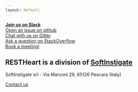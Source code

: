 ```yaml
---
layout: default
---
```


<div class="h-100 jumbotron jumbotron-fluid background-primary my-0 pt-3">
    <div class="d-flex justify-content-center align-content-end w-100 h-100 pt-5">
        <div class="row text-center">
        <div class="col-12 my-2">
                <a class="btn-o-white btn btn-lg" title="Chat" href="https://join.slack.com/t/restheart/shared_invite/zt-1olrhtoq8-5DdYLBWYDonFGEALhmgSXQ" target="blank"> <i style="font-size:18px" class="icon-chat-alt"></i><strong>Join us on Slack</strong></a>
            </div>
            <div class="col-12 my-2">
                <a class="btn-o-white btn btn-lg" title="Issues" href="https://github.com/SoftInstigate/restheart/issues/new" target="blank"> <i style="font-size:18px" class="icon-code"></i>Open an issue on github</a>
            </div>
            <div class="col-12 my-2">
                <a class="btn-o-white btn btn-lg" title="Chat" href="https://gitter.im/SoftInstigate/restheart" target="blank"> <i style="font-size:18px" class="icon-chat-alt"></i>Chat with us on Gitter</a>
            </div>
            <div class="col-12 my-2">
                <a class="btn-o-white btn btn-lg" title="Questions" href="https://stackoverflow.com/questions/ask?tags=restheart" target="blank"> <i style="font-size:18px" class="icon-lightbulb"></i>Ask a question on StackOverflow</a>
            </div>
            <div class="col-12 my-2">
                <a class="btn-o-white btn btn-lg" title="Demo" href="https://calendly.com/restheart" target="blank"> <i style="font-size:18px" class="icon-calendar"></i>Book a meeting!</a>
            </div>
        </div>
    </div>
</div>

<div class="mb-5">
        <div class="d-flex justify-content-center">
            <div class="mt-4 mx-auto rounded p-2 bg-white">
                <h2 class="text-center m-0"><strong>RESTHeart</strong> is a division of
                <strong><a href="https://softinstigate.com">SoftInstigate</a></strong></h2>
            </div>
        </div>
    <div class="mt-2 text-center">
        <p>SoftInstigate srl - Via Marconi 29, 65126 Pescara (Italy)</p>
        <a class="btn btn-lg mt-3" title="Demo" href="https://restheart.com/#contact" target="blank">Contact us</a>
    </div>
</div>